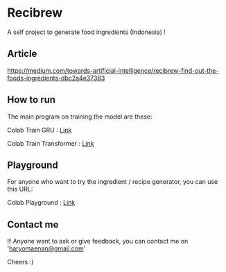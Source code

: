 # Recibrew

A self project to generate food ingredients (Indonesia) !

## Article

https://medium.com/towards-artificial-intelligence/recibrew-find-out-the-foods-ingredients-dbc2a4e37383

## How to run

The main program on training the model are these:

Colab Train GRU : [Link](https://colab.research.google.com/drive/1T_Bp_RSsNpp16wu001YF3REwAYkkD00d?usp=sharing)

Colab Train Transformer : [Link](https://colab.research.google.com/drive/1S91goRUhoSEu6JcflPuhhm55BUjBTC6g?usp=sharing)

## Playground

For anyone who want to try the ingredient / recipe generator, you can use this URL:

Colab Playground : [Link](https://colab.research.google.com/drive/1yBHIbBLd2Um6CWpxZfEXvNkNHGDNuH_1?usp=sharing)

## Contact me

If Anyone want to ask or give feedback, you can contact me on 'haryomaenan@gmail.com'

Cheers :)
